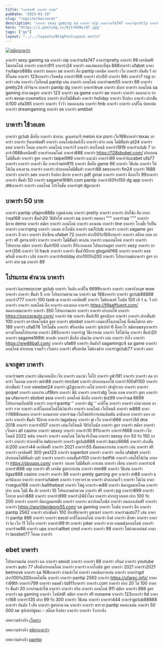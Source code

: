 ```yaml
---
title: "เครดิตฟรี บาคาร่า ล่าสุด"
pubDate: "2023-01-19"
slug: "registerbaccarat"
description: "บาคาร่า sexy gaming sa บาคาร่า vip บาคาร่าufa747 บาคาร่าpretty บาคาร่า 99 เครดิตฟรี ไพ่ออนไลน์ บาคาร่า บาคาร่า911 บาคาร่า24 บาคาร่า คนเล่นเยอะที่สุด 888บาคาร่า ufabet บาคาร่าufapro888s บาคาร่า ทดลอง se บาคาร่า คือ pantip"
hero: "https://i.postimg.cc/0jtrHSNs/07.jpg"
tags: ["go"]
layout: "../../layouts/BlogPostLayout.astro"
---
```


<html lang="TH">

<head>
  
  <script type="application/ld+json">
    {
      "@context": "https://schema.org",
      "@type": "Article",
      "mainEntityOfPage": {
        "@type": "WebPage",
        "@id": "https://www.ourtask.org/posts/registerbaccarat/"
      },
      "headline": "เครดิตฟรี บาคาร่า ล่าสุด",
      "image": "https://i.postimg.cc/0jtrHSNs/07.jpg",  
      "InLanguage": "TH",    
      "description": "บาคาร่า sexy gaming sa บาคาร่า vip บาคาร่าufa747 บาคาร่าpretty บาคาร่า 99 เครดิตฟรี ไพ่ออนไลน์ บาคาร่า บาคาร่า911 บาคาร่า24 บาคาร่า คนเล่นเยอะที่สุด 888บาคาร่า ufabet บาคาร่าufapro888s บาคาร่า ทดลอง se บาคาร่า คือ pantip",  
      "author": {
        "@type": "Person",
        "name": "southblade"
      },  
      "publisher": {
        "@type": "Organization",
        "name": "",
        "logo": {
          "@type": "ImageObject",
          "url": ""
        }
      },
      "datePublished": "2023-01-16"
    }
    
    </script>



  

  <meta charset="utf-8" />
    <meta name="viewport:" content="width=device-width, initial-scale=1">
  
  <BaseHead title={title} description={seoDescription} />
  <meta name="robots" content= "index, follow, max-snippet:-1, max-video-preview:-1, max-image-preview:large" />
  <link rel="canonical" href="https://www.ourtask.org/posts/registerbaccarat/" />
</head>
<body class="bg-white text-black font-body leading-normal personality-casual">
  <Nav />

  <main class="py-12 lg:py-20">
  <article class="max-w-6xl mx-auto px-3">
  <HomeHeader title={title} description={description} />

  <a href="https://nazavip.com/26174/t41626o2r59456244323y2m2l464p4" rel="nofollow"><img alt="สมัครบาคาร่า" src="https://xn--m3cisqgb6aza1f7e6cq.com/wp-content/uploads/2022/12/register-gmz.gif" /></a><br />








บาคาร่า sexy gaming sa บาคาร่า vip บาคาร่าufa747 บาคาร่าpretty บาคาร่า 99 เครดิตฟรี ไพ่ออนไลน์ บาคาร่า บาคาร่า911 บาคาร่า24 บาคาร่า คนเล่นเยอะที่สุด 888บาคาร่า ufabet บาคาร่าufapro888s บาคาร่า ทดลอง se บาคาร่า คือ pantip เทคนิค บาคาร่า เว็บ บาคาร่า อันดับ 1 คาสิโนสด บาคาร่า 123บาคาร่า เว็บพนัน บาคาร่า168 บาคาร่า ฝาก50 บาคาร่า ฟีฟ่า บาคาร่า7 rsg บาคาร่า เล่น บาคาร่า เว็บไหนดี pantip เล่น บาคาร่า ออนไลน์ บาคาร่าwm55 บาคาร่า 69 บาคาร่า pretty24 เป่าจินจง บาคาร่า pantip dg บาคาร่า บาคาร่าtrue บาคาร่า มังกร บาคาร่า ออนไลน์ sa gaming คํานวณสูตร บาคาร่า 123 บาคาร่า sa game บาคาร่า ae บาคาร่า บาคาร่า หลอกลวง บาคาร่า evoa-cosmetics บาคาร่า ฝากไม่มีขั้นต่ำ บาคาร่า holiday บาคาร่า ปิงปอง บาคาร่า ฝากขั้นต่ํา100 ufa365 บาคาร่า บาคาร่า วัววัว ทดลองเล่น บาคาร่า fmb บาคาร่า บาคาร่า คาสิโน ปอยเปต บาคาร่า dreamgaming บาคาร่า se บาคาร่า ambbet

## บาคาร่า ใช้วอเลท

บาคาร่า gclub มือถือ บาคาร่า ฆ่าอาย. ดูเนตรนารี melon ice porn เว็บ168บาคาร่า texas บาคาร่า บาคาร่า รับเครดิตฟรี บาคาร่า ออนไลน์เล่นยังไง บาคาร่า ฝาก ถอน ไม่มีขั้นต่ํา pt24 บาคาร่า xxx บาคาร่า โหลด บาคาร่า ออนไลน์ บาคาร่า1 บาคาร่า ค่ายไหนดี บาคาร่า1919 บาคาร่าclub 7 บาคาร่า1688เครดิตฟรี บาคาร่าออนไลน์ บาคาร่า888 บาคาร่า https://128sbobet.com/ ฝากถอนไม่มีขั้นต่ํา บาคาร่า สูตร บาคาร่า taipei999 บาคาร่า แนะนํา บาคาร่า99 บาคาร่าlucabet ufa77 บาคาร่า บาคาร่า บาคาร่า คือ บาคาร่าwin915 บาคาร่า มือถือ game 66 บาคาร่า วิธีเล่น บาคาร่า ให้ได้เงิน แทงสวน บาคาร่า บาคาร่า ฝากถอนไม่มีขั้นต่ํา บาคาร่า88 sexบาคาร่า fin24 บาคาร่า 1688 บาคาร่า บาคาร่า sex บาคาร่า ยิงปลา นิยาย บาคาร่า pdf สูตรai บาคาร่า บาคาร่า คืออะไร 99บาคาร่า บาคาร่า ขั้นต่ํา 50 บาคาร่า sagame168th.com pantip บาคาร่า50รับ150 dg app บาคาร่า dtkบาคาร่า บาคาร่า ออนไลน์ โปรโมชั่น บาคาร่าpt dgบาคาร่า


## บาคาร่า 50 บาท

บาคาร่า pantip ufapro888s กลุ่มนําเล่น บาคาร่า pretty บาคาร่า บาคาร่า ลักกี้ซิก คือ บาคาร่าsa168 บาคาร่า ขั้นต่ำ20 วิธีนับไพ่ บาคาร่า sa บาคาร่า ทดลอง """ บาคาร่าsa """ บาคาร่า นิยาย demo บาคาร่า สมัคร บาคาร่า ออนไลน์ บาคาร่า ลองเล่น บาคาร่า line บาคาร่า โกงมั้ย รับปั้น บาคาร่า บาคาร่าpng บาคาร่า วอเลท ล่าโบนัส บาคาร่า sa7club บาคาร่า บาคาร่า sagame สูตร บาคาร่า 3 แถว บาคาร่า ป๋าเซียน ufabet 72 บาคาร่า ฝาก50รับ150บาคาร่า บาคาร่า สล็อต บอล บาคาร่า ฟรี สูตรนายหัว บาคาร่า บาคาร่า ไม่มีขั้นต่ำ พาเล่น บาคาร่า เกมออนไลน์ บาคาร่า บาคาร่า โปรแกรม สมัคร บาคาร่า ขั้นต่ํา100 บาคาร่า ที่รับวอลเลท โปรแกรมสูตร บาคาร่า xezy บาคาร่า บาคาร่า356 บาคาร่า วิกิ hack บาคาร่า บาคาร่า ขั้นต่ำ10บาท gtsgold168 บาคาร่า บาคาร่า xxx พริตตี้ บาคาร่า เวกัส บาคาร่า บาคาร่าholiday ฝาก100รับ200 บาคาร่า โปรแกรมaiบาคาร่า สูตร บาคาร่า ค่าย sa บาคาร่า 89

## โปรแกรม คำนวน บาคาร่า

บาคาร่า lucresoccer gclub บาคาร่า จีคลับ คาสิโน 6699บาคาร่า บาคาร่า ภาษาอังกฤษ wow บาคาร่า บาคาร่า ขั้นต่ํา 5 บาท โปรแกรมคํานวณ บาคาร่า sa 168บาคาร่า บาคาร่า gclub88888 บาคาร่า777 บาคาร่า 100 tsok-a บาคาร่า เครดิตฟรี บาคาร่า ไม่ต้องแชร์ โบนัส 100 เทิ ร์ น. 1 เท่า บาคาร่า บาคาร่า ออนไลน์ คือ บาคาร่า-แทงบอล บาคาร่า https://fifaaffluent.com/ ทดลองsaบาคาร่า บาคาร่า 350 โปรแกรมแฮก บาคาร่า บาคาร่า ฝากออโต้ บาคาร่า https://soccerauto.com/ บาคาร่า tie บาคาร่า ขั้นต่ํา10 สูตรมังกร บาคาร่า บาคาร่า ฝากขั้นต่ํา 100 บาคาร่า ดราก้อนโบนัส สูตร บาคาร่า sbobet บาคาร่า เกมคาสิโนออนไลน์ ที่เล่นไม่ยาก on-189 บาคาร่า ufa678 โปรโมชั่น บาคาร่า ฟรีเครดิต บาคาร่า ซุปเปอร์ 6 คืออะไร สมัครsexyบาคาร่า ดาวน์โหลดโปรแกรม บาคาร่า 285บาคาร่า บาคาร่าg วิธีการเล่น บาคาร่า ให้ได้เงิน บาคาร่า ขั้นต่ํา20 บาคาร่า sagame168th ทางเข้า บาคาร่า มือถือ เดินเงิน บาคาร่า เล่น บาคาร่า ยังไง บาคาร่า https://ww88ball.com/ บาคาร่า ufa69 บาคาร่า อันดับ1 sagamingc4 sa game บาคาร่า ออนไลน์ ฝากถอน รวดเร็ว เว็บตรง บาคาร่า ฟรีเครดิต ไม่ต้องฝาก บาคาร่าgclub77 บาคาร่า แตก

## แจกสูตร บาคาร่า

บาคาร่าwm บาคาร่า เติมวอลเล็ท เว็บ บาคาร่า แนะนํา โลโก้ บาคาร่า ยูฟ่า191 บาคาร่า บาคาร่า สด บาคาร่า ในคอม บาคาร่า win88 บาคาร่า mrcbet บาคาร่า ฝากถอนออโต้ บาคาร่า100ฟรี100 บาคาร่า ฝากขั้นต่ํา 1 บาท viewbet24 บาคาร่า g2gบาคาร่า เดโม่ บาคาร่า เข้าสู่ระบบ บาคาร่า บาคาร่า poipet บาคาร่า แตกง่าย uf9bm บาคาร่า มินิ บาคาร่า บาคาร่าdg โหลด แอพ บาคาร่า สูตร บาคาร่า sa ufaบาคาร่า sbobet asia บาคาร่า ออนไลน์ มือถือ บาคาร่า biz99 บาคาร่าsa 6699 โปรแกรมเก็บสถิติ บาคาร่า บาคาร่าpantip '' บาคาร่า dg '' คาสิโน บาคาร่า บาคาร่า ผ่านวอเลท บาคาร่า รวย บาคาร่า คาสิโนออนไลน์ได้เงินจริง บาคาร่า ออนไลน์ เว็บไหนดี บาคาร่า w888 บาคาร่า1688ทดลอง บาคาร่า แอนดรอย บาคาร่าsa เว็บไซต์บริการเล่นเดิมพัน มาติงเกล บาคาร่า แทง บาคาร่า บาคาร่า ขั้นต่ำ 10บาท บาคาร่า lagalaxy บาคาร่า ai เว็บ บาคาร่า666 บาคาร่า3d dna 2018 บาคาร่า บาคาร่า007 บาคาร่า เล่นเว็บไหนดี วิธีรับโบนัส บาคาร่า สูตร บาคาร่า สมัคร บาคาร่า เว็บตรง all casino บาคาร่า sexxy บาคาร่า บาคาร่า10 911บาคาร่า บาคาร่า1668 บาคาร่า เว็บไหนดี 2022 พนัน บาคาร่า บาคาร่า ออนไลน์ ได้เงินจริงไหม บาคาร่า sexsy ฝาก 50 รับ 150 บาคาร่า บาคาร่า ทําลายชีวิต iwbบาคาร่า บาคาร่า gclub888 บาคาร่า bacc6666 บาคาร่า ฝากขั้นต่ํา200 บาคาร่า44 เครดิตฟรี บาคาร่า 2021 บาคาร่า55 ขั้นตอนการเล่น บาคาร่า เล่น บาคาร่า ฟรี บาคาร่า เครดิตฟรี 300 yes123 บาคาร่า superbot บาคาร่า บาคาร่า วอเล็ต ufabet บาคาร่า ฝากถอนไม่มีขั้นต่ำ uzi บาคาร่า บาคาร่า ถอนขั้นต่ํา100 บาคาร่า betflik บาคาร่า เล่นให้ได้เงิน บาคาร่า https://sboups.com/ บาคาร่า วอเลท ไม่มีขั้นต่ํา การเล่น บาคาร่า เซียน บาคาร่า บาคาร่าc4 บาคาร่า888 vip บาคาร่า ฟรี เครดิต สูตรการเล่น บาคาร่า mm88 บาคาร่า วิธีเล่น บาคาร่า ligaz888 casino บาคาร่า บาคาร่า 98 บาคาร่า pretty gaming สูตร บาคาร่า m88 บาคาร่า s มาร์ติงเกล บาคาร่า บาคาร่าufabet บาคาร่า รวยรวยรวย บาคาร่า ฝากถอนเร็ว บาคาร่า ได้เงิน บาคาร่าvegus168 บาคาร่า ballthebest บาคาร่า ไพ่คู่ บาคาร่า-w88 บาคาร่า ผิดกฎหมายไหม บาคาร่า ฝาก ถอน ไม่มี ขั้น ต่ํา บาคาร่า 10 โปรแกรมคํานวณ บาคาร่า ฟรี บาคาร่า pg บาคาร่า899 บาคาร่า โอกาส มาเก๊า888 บาคาร่า บาคาร่า999 บาคาร่า24ชั่วโมง บาคาร่า ฝากทรูวอเลท ฝาก 100 รับ 200 บาคาร่า บาคาร่า ผิดกฎหมายมั้ย บาคาร่า บาคารา ดราก้อนโบนัส บาคาร่า ทดลองเล่นฟรี บาคาร่า บาคาร่า https://worldwidepro55.com/ sa gaming บาคาร่า โบนัส บาคาร่า คือ บาคาร่า pantip 2562 บาคาร่า ฝากขั้นต่ำ 100 ป๊อก9บาคาร่า ยูสเซอร์ บาคาร่า บาคาร่าauto77 เล่น บาคาร่า pantip 888 บาคาร่า บาคาร่า excel คาสิโนออนไลน์ บาคาร่า ลิงค์ บาคาร่า ศึกษา บาคาร่า บาคาร่า lu เว็บ 11 ไฮโล บาคาร่า บาคาร่า99 th บาคาร่า joker บาคาร่า หวย เกมพนันออนไลน์ บาคาร่า บาคาร่าw88 บาคาร่า ups บาคาร่าallbet cmd บาคาร่า บาคาร่า 99 บาคาร่า ไม่ผ่านเอเย่นต์ บาคาร่า laosbet77 โหลด บาคาร่า

## ebet บาคาร่า

โปรแกรมเล่น บาคาร่า แฉ บาคาร่า sexist บาคาร่า บาคาร่า 88 บาคาร่า กรินด์ บาคาร่า youtube บาคาร่า auto 77 เสือมังกรออนไลน์ บาคาร่า บาคาร่า แจกโบนัส สูตร บาคาร่า 2021 บาคาร่า2021 betmove บาคาร่า sa 168บาคาร่า อ่านเค้าไพ่ บาคาร่า เทคนิคการเล่น บาคาร่า บาคาร่าgd ฝาก100รับ200ถอนไม่อั้น บาคาร่า บาคาร่า pantip 2563 บาคาร่า https://ufarec.info/ บาคาร่า99th บาคาร่า799 บาคาร่า หมดตัว ts911บาคาร่า บาคาร่า.com บาคาร่า ฝาก 20 ได้ 100 บาคาร่า ขั้นต่ํา 20 การอ่านเค้าไพ่ บาคาร่า บาคาร่า ทริค บาคาร่า ออนไลน์ 911 สมัคร บาคาร่า 888 สูตร บาคาร่า sa gaming บาคาร่า โบนัสฟรี สมัคร บาคาร่า ฟรี noname บาคาร่า 123บาคาร่า ltd บาคาร่า168 บาคาร่า135 ฝาก 99 รับ 300 บาคาร่า วิธีเล่น บาคาร่า บาคาร่า444 บาคาร่าgclub88888 บาคาร่า อันดับ 1 เฮีย บาคาร่า สูตรคำนวณ บาคาร่า บาคาร่า พารวย pantip ทดลองเล่น บาคาร่า 50 000 se ซุปเปอร์ผู้ชนะ - สล็อต ยิงปลา บาคาร่า บาคาร่า วัวกระทิง

บทความอ้างอิง [เว็บตรง](https://www.ourtask.org/)

บทความอ้างอิง [สมัครบาคาร่า](https://www.ourtask.org/posts/registerbaccarat/)

บทความอ้างอิง [pantip](https://pantip.com/)



<script src="https://apps.elfsight.com/p/platform.js" defer></script>
<div class="elfsight-app-22dbebde-641c-4627-906d-02171d60303d"></div>








